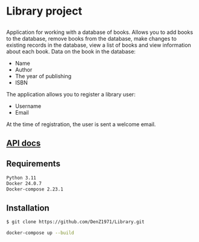 

# Library project
## 



Application for working with a database of books. Allows you to add books to the database, remove books from the database, make changes to existing records in the database, view a list of books and view information about each book.
Data on the book in the database:
- Name
- Author
- The year of publishing
- ISBN

The application allows you to register a library user:
- Username
- Email
  
At the time of registration, the user is sent a welcome email.


## [API docs](https://raw.githack.com/DenZ1971/library-project/main/index.html)

## Requirements
```sh
Python 3.11
Docker 24.0.7
Docker-compose 2.23.1
```

## Installation



```sh
$ git clone https://github.com/DenZ1971/Library.git
```
```sh
docker-compose up --build
```

